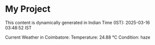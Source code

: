 # My Project

This content is dynamically generated in Indian Time (IST): 2025-03-16 03:48:52 IST


Current Weather in Coimbatore:
Temperature: 24.88 °C
Condition: haze
